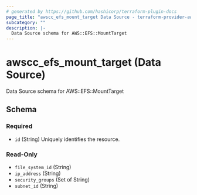 ```yaml
---
# generated by https://github.com/hashicorp/terraform-plugin-docs
page_title: "awscc_efs_mount_target Data Source - terraform-provider-awscc"
subcategory: ""
description: |-
  Data Source schema for AWS::EFS::MountTarget
---
```


# awscc_efs_mount_target (Data Source)

Data Source schema for AWS::EFS::MountTarget



<!-- schema generated by tfplugindocs -->
## Schema

### Required

- `id` (String) Uniquely identifies the resource.

### Read-Only

- `file_system_id` (String)
- `ip_address` (String)
- `security_groups` (Set of String)
- `subnet_id` (String)


